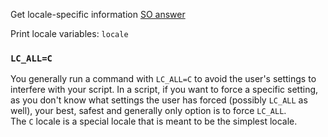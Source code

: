 Get locale-specific information
[SO answer](https://unix.stackexchange.com/a/87763)

Print locale variables: `locale`

### `LC_ALL=C`
You generally run a command with `LC_ALL=C` to avoid the user's settings to interfere with your script.
In a script, if you want to force a specific setting, as you don't know what settings the user has forced (possibly `LC_ALL` as well), your best, safest and generally only option is to force `LC_ALL`.
The `C` locale is a special locale that is meant to be the simplest locale.
